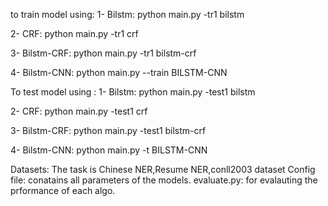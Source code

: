 
to train model using: 
  1- Bilstm:
              python main.py -tr1 bilstm
              
  2- CRF:
              python main.py -tr1 crf
              
  3- Bilstm-CRF:
              python main.py -tr1 bilstm-crf
              
  4- Bilstm-CNN:
              python main.py --train BILSTM-CNN
 
 
 To test model using :
   1- Bilstm:
              python main.py -test1 bilstm
              
  2- CRF:
              python main.py -test1 crf
              
  3- Bilstm-CRF:
              python main.py -test1 bilstm-crf
              
  4- Bilstm-CNN:
              python main.py -t BILSTM-CNN
              
              
              
 Datasets: The task is Chinese NER,Resume NER,conll2003 dataset
 Config file: conatains all parameters of the models.
 evaluate.py: for evalauting the prformance of each algo.
  
